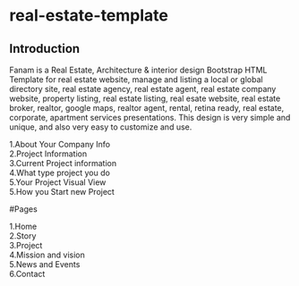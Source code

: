 # real-estate-template
## Introduction

Fanam is a Real Estate, Architecture &amp; interior design Bootstrap HTML Template for real estate website, manage and listing a local or global directory site, 
real estate agency, real estate agent, real estate company website, property listing, real estate listing, real esate website, real estate broker, realtor,
google maps, realtor agent, rental, retina ready, real estate, corporate, apartment services presentations. 
This design is very simple and unique, and also very easy to customize and use.

1.About Your Company Info<br>
2.Project Information<br>
3.Current Project information<br>
4.What type  project you do<br> 
5.Your Project Visual View<br>
5.How you Start new Project<br>


#Pages

1.Home<br>
2.Story<br>
3.Project<br>
4.Mission and vision<br>
5.News and Events<br>
6.Contact<br>

